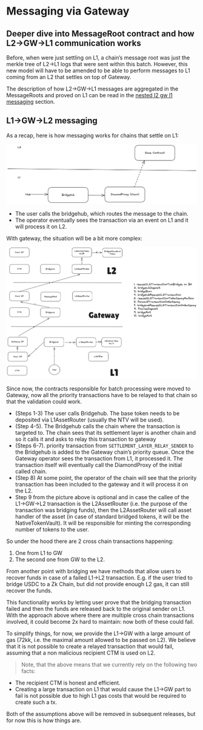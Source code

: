 # Messaging via Gateway

## Deeper dive into MessageRoot contract and how L2→GW→L1 communication works

Before, when were just settling on L1, a chain’s message root was just the merkle tree of L2→L1 logs that were sent within this batch. However, this new model will have to be amended to be able to perform messages to L1 coming from an L2 that settles on top of Gateway.

The description of how L2→GW→L1 messages are aggregated in the MessageRoots and proved on L1 can be read in the [nested l2 gw l1 messaging](./l2_gw_l1_messaging.md) section.

## L1→GW→L2 messaging

As a recap, here is how messaging works for chains that settle on L1:

![Direct L1->L2 messaging](./img/l1_l2_messaging.png)

- The user calls the bridgehub, which routes the message to the chain.
- The operator eventually sees the transaction via an event on L1 and it will process it on L2.

With gateway, the situation will be a bit more complex:

![L1->L2 messaging via the Gateway](./img/l1_gw_l2_messaging.png)

Since now, the contracts responsible for batch processing were moved to Gateway, now all the priority transactions have to be relayed to that chain so that the validation could work.

- (Steps 1-3) The user calls Bridgehub. The base token needs to be deposited via L1AssetRouter (usually the NTV will be used).
- (Step 4-5). The Bridgehub calls the chain where the transaction is targeted to. The chain sees that its settlement layer is another chain and so it calls it and asks to relay this transaction to gateway
- (Steps 6-7). priority transaction from `SETTLEMENT_LAYER_RELAY_SENDER` to the Bridgehub is added to the Gateway chain’s priority queue. Once the Gateway operator sees the transaction from L1, it processed it. The transaction itself will eventually call the DiamondProxy of the initial called chain.
- (Step 8) At some point, the operator of the chain will see that the priority transaction has been included to the gateway and it will process it on the L2.
- Step 9 from the picture above is optional and in case the callee of the L1→GW→L2 transaction is the L2AssetRouter (i.e. the purpose of the transaction was bridging funds), then the L2AssetRouter will call asset handler of the asset (in case of standard bridged tokens, it will be the NativeTokenVault). It will be responsible for minting the corresponding number of tokens to the user.

So under the hood there are 2 cross chain transactions happening:

1. One from L1 to GW
2. The second one from GW to the L2.

From another point with bridging we have methods that allow users to recover funds in case of a failed L1→L2 transaction. E.g. if the user tried to bridge USDC to a Zk Chain, but did not provide enough L2 gas, it can still recover the funds.

This functionality works by letting user prove that the bridging transaction failed and then the funds are released back to the original sender on L1. With the approach above where there are multiple cross chain transactions involved, it could become 2x hard to maintain: now both of these could fail.

To simplify things, for now, we provide the L1→GW with a large amount of gas (72kk, i.e. the maximal amount allowed to be passed on L2). We believe that it is not possible to create a relayed transaction that would fail, assuming that a non malicious recipient CTM is used on L2.

> Note, that the above means that we currently rely on the following two facts:

- The recipient CTM is honest and efficient.
- Creating a large transaction on L1 that would cause the L1→GW part to fail is not possible due to high L1 gas costs that would be required to create such a tx.

Both of the assumptions above will be removed in subsequent releases, but for now this is how things are.

>
